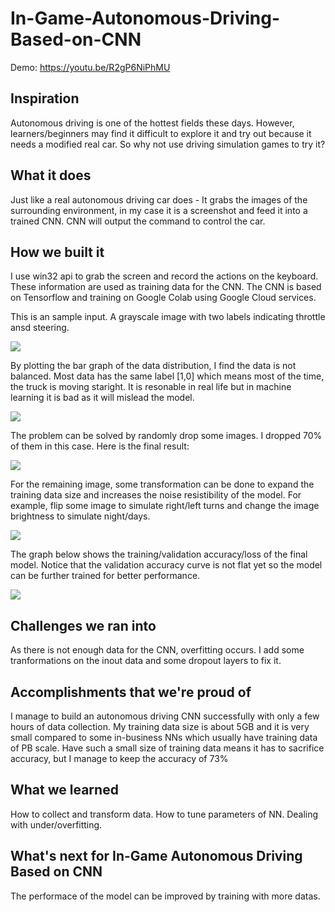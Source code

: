 # In-Game-Autonomous-Driving-Based-on-CNN

Demo: https://youtu.be/R2gP6NiPhMU

## Inspiration
Autonomous driving is one of the hottest fields these days. However, learners/beginners may find it difficult to explore it and try out because it needs a modified real car. So why not use driving simulation games to try it?

## What it does
Just like a real autonomous driving car does - It grabs the images of the surrounding environment, in my case it is a screenshot and feed it into a trained CNN. CNN will output the command to control the car.

## How we built it
I use win32 api to grab the screen and record the actions on the keyboard. These information are used as training data for the CNN. The CNN is based on Tensorflow and training on Google Colab using Google Cloud services.

This is an sample input. A grayscale image with two labels indicating throttle ansd steering.

![](https://s2.loli.net/2022/01/16/72jagDhCbFyZV1k.png)

By plotting the bar graph of the data distribution, I find the data is not balanced. Most data has the same label [1,0] which means most of the time, the truck is moving staright. It is resonable in real life but in machine learning it is bad as it will mislead the model. 

![](https://s2.loli.net/2022/01/16/3EWuvbc4yZ6mOpe.png)

The problem can be solved by randomly drop some images. I dropped 70% of them in this case. Here is the final result:

![](https://s2.loli.net/2022/01/16/JhXlmDRvb9Bf2sU.png)

For the remaining image, some transformation can be done to expand the training data size and increases the noise resistibility of the model. For example, flip some image to simulate right/left turns and change the image brightness to simulate night/days.

![](https://s2.loli.net/2022/01/16/mzvLuiQVOA4PXej.png)

The graph below shows the training/validation accuracy/loss of the final model. Notice that the validation accuracy curve is not flat yet so the model can be further trained for better performance. 

![](https://s2.loli.net/2022/01/16/3JiT2cRvFz9Zabo.png)

## Challenges we ran into
As there is not enough data for the CNN, overfitting occurs. I add some tranformations on the inout data and some dropout layers to fix it.

## Accomplishments that we're proud of
I manage to build an autonomous driving CNN successfully with only a few hours of data collection. My training data size is about 5GB and it is very small compared to some in-business NNs which usually have training data of PB scale.  Have such a small size of training data means it has to sacrifice accuracy, but I manage to keep the accuracy of 73%

## What we learned
How to collect and transform data. How to tune parameters of NN. Dealing with under/overfitting.

## What's next for In-Game Autonomous Driving Based on CNN
The performace of the model can be improved by training with more datas.
